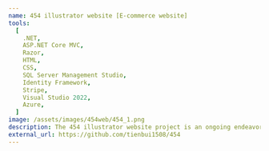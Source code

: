 ```yaml
---
name: 454 illustrator website [E-commerce website]
tools:
  [
    .NET,
    ASP.NET Core MVC,
    Razor,
    HTML,
    CSS,
    SQL Server Management Studio,
    Identity Framework,
    Stripe,
    Visual Studio 2022,
    Azure,
  ]
image: /assets/images/454web/454_1.png
description: The 454 illustrator website project is an ongoing endeavor aimed at creating an e-commerce platform for showcasing and selling illustrations. It involves implementing various features to enhance user experience and streamline transactions.
external_url: https://github.com/tienbui1508/454
---
```


